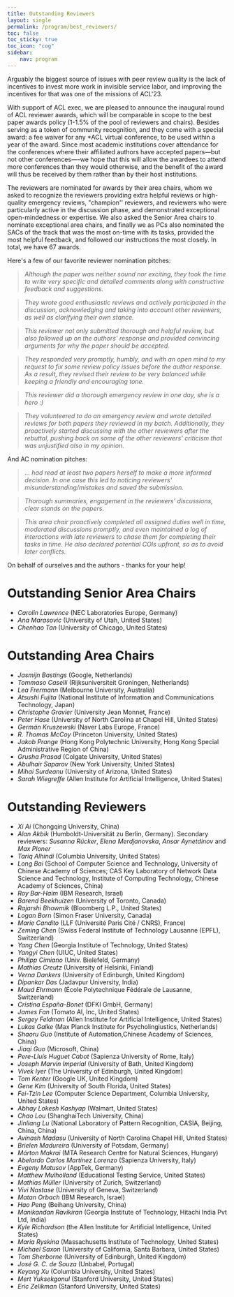 ```yaml
---
title: Outstanding Reviewers
layout: single
permalink: /program/best_reviewers/
toc: false
toc_sticky: true
toc_icon: "cog"
sidebar:
    nav: program
---
```


Arguably the biggest source of issues with peer review quality is the lack of incentives to invest more work in invisible service labor, and improving the incentives for that was one of the missions of ACL'23. 

With support of ACL exec, we are pleased to announce the inaugural round of ACL reviewer awards, which will be comparable in scope to the best paper awards policy (1-1.5% of the pool of reviewers and chairs). Besides serving as a token of community recognition, and they come with a special award: a fee waiver for any *ACL virtual conference, to be used within a year of the award. Since most academic institutions cover attendance for the conferences where their affiliated authors have accepted papers—but not other conferences—-we hope that this will allow the awardees to attend more conferences than they would otherwise, and the benefit of the award will thus be received by them rather than by their host institutions.

The reviewers are nominated for awards by their area chairs, whom we asked to recognize the reviewers providing extra helpful reviews or high-quality emergency reviews, "champion'' reviewers, and reviewers who were particularly active in the discussion phase, and demonstrated exceptional open-mindedness or expertise. We also asked the Senior Area chairs to nominate exceptional area chairs, and finally we as PCs also nominated the SACs of the track that was the most on-time with its tasks, provided the most helpful feedback, and followed our instructions the most closely. In total, we have 67 awards. 

Here's a few of our favorite reviewer nomination pitches:

> _Although the paper was neither sound nor exciting, they took the time to write very specific and detailed comments along with constructive feedback and suggestions._ 

> _They wrote good enthusiastic reviews and actively participated in the discussion, acknowledging and taking into account other reviewers, as well as clarifying their own stance._

> _This reviewer not only submitted thorough and helpful review, but also followed up on the authors' response and provided convincing arguments for why the paper should be accepted._

> _They responded very promptly, humbly, and with an open mind to my request to fix some review policy issues before the author response. As a result, they revised their review to be very balanced while keeping a friendly and encouraging tone._

> _This reviewer did a thorough emergency review in one day, she is a hero :)_

> _They volunteered to do an emergency review and wrote detailed reviews for both papers they reviewed in my batch. Additionally, they proactively started discussing with the other reviewers after the rebuttal, pushing back on some of the other reviewers' criticism that was unjustified also in my opinion._

And AC nomination pitches:

> _… had read at least two papers herself to make a more informed decision. In one case this led to noticing reviewers' misunderstanding/mistakes and saved the submission._

> _Thorough summaries, engagement in the reviewers' discussions, clear stands on the papers._

> _This area chair proactively completed all assigned duties well in time, moderated discussions promptly, and even maintained a log of interactions with late reviewers to chase them for completing their tasks in time. He also declared potential COIs upfront, so as to avoid later conflicts._

On behalf of ourselves and the authors - thanks for your help!

# Outstanding Senior Area Chairs

- *Carolin Lawrence* (NEC Laboratories Europe, Germany)
- *Ana Marasovic* (University of Utah, United States)
- *Chenhao Tan* (University of Chicago, United States)

# Outstanding Area Chairs

- *Jasmijn Bastings* (Google, Netherlands)
- *Tommaso Caselli* (Rijksuniversiteit Groningen, Netherlands)
- *Lea Frermann* (Melbourne University, Australia)
- *Atsushi Fujita* (National Institute of Information and Communications Technology, Japan)
- *Christophe Gravier* (University Jean Monnet, France)
- *Peter Hase* (University of North Carolina at Chapel Hill, United States)
- *Germán Kruszewski* (Naver Labs Europe, France)
- *R. Thomas McCoy* (Princeton University, United States)
- *Jakob Prange* (Hong Kong Polytechnic University, Hong Kong Special Administrative Region of China)
- *Grusha Prasad* (Colgate University, United States)
- *Abulhair Saparov* (New York University, United States)
- *Mihai Surdeanu* (University of Arizona, United States)
- *Sarah Wiegreffe* (Allen Institute for Artificial Intelligence, United States)

# Outstanding Reviewers

- *Xi Ai* (Chongqing University, China)
- *Alan Akbik* (Humboldt-Universität zu Berlin, Germany). Secondary reviewers: _Susanna Rücker_, _Elena Merdjanovska_, _Ansar Aynetdinov_ and _Max Ploner_
- *Tariq Alhindi* (Columbia University, United States)
- *Long Bai* (School of Computer Science and Technology, University of Chinese Academy of Sciences; CAS Key Laboratory of Network Data Science and Technology, Institute of Computing Technology, Chinese Academy of Sciences, China)
- *Roy Bar-Haim* (IBM Research, Israel)
- *Barend Beekhuizen* (University of Toronto, Canada)
- *Rajarshi Bhowmik* (Bloomberg L.P., United States)
- *Logan Born* (Simon Fraser University, Canada)
- *Marie Candito* (LLF (Université Paris Cité / CNRS), France)
- *Zeming Chen* (Swiss Federal Institute of Technology Lausanne (EPFL), Switzerland)
- *Yang Chen* (Georgia Institute of Technology, United States)
- *Yangyi Chen* (UIUC, United States)
- *Philipp Cimiano* (Univ. Bielefeld, Germany)
- *Mathias Creutz* (University of Helsinki, Finland)
- *Verna Dankers* (University of Edinburgh, United Kingdom)
- *Dipankar Das* (Jadavpur University, India)
- *Maud Ehrmann* (École Polytechnique Fédérale de Lausanne, Switzerland)
- *Cristina España-Bonet* (DFKI GmbH, Germany)
- *James Fan* (Tomato AI, Inc, United States)
- *Sergey Feldman* (Allen Institute for Artificial Intelligence, United States)
- *Lukas Galke* (Max Planck Institute for Psycholingiustics, Netherlands)
- *Shaoru Guo* (Institute of Automation,Chinese Academy of Sciences, China)
- *Jiaqi Guo* (Microsoft, China)
- *‪Pere-Lluís Huguet Cabot* (Sapienza University of Rome, Italy)
- *Joseph Marvin Imperial* (University of Bath, United Kingdom)
- *Vivek Iyer* (The University of Edinburgh, United Kingdom)
- *Tom Kenter* (Google UK, United Kingdom)
- *Gene Kim* (University of South Florida, United States)
- *Fei-Tzin Lee* (Computer Science Department, Columbia University, United States)
- *Abhay Lokesh Kashyap* (Walmart, United States)
- *Chao Lou* (ShanghaiTech University, China)
- *Jinliang Lu* (National Laboratory of Pattern Recognition, CASIA, Beijing, China, China)
- *Avinash Madasu* (University of North Carolina Chapel Hill, United States)
- *Brielen Madureira* (University of Potsdam, Germany)
- *Márton Makrai* (MTA Research Centre for Natural Sciences, Hungary)
- *Abelardo Carlos Martínez Lorenzo* (Sapienza University, Italy)
- *Evgeny Matusov* (AppTek, Germany)
- *Matthew Mulholland* (Educational Testing Service, United States)
- *Mathias Müller* (University of Zurich, Switzerland)
- *Vivi Nastase* (University of Geneva, Switzerland)
- *Matan Orbach* (IBM Research, Israel)
- *Hao Peng* (Beihang University, China)
- *Manikandan Ravikiran* (Georgia Institute of Technology, Hitachi India Pvt Ltd, India)
- *Kyle Richardson* (the Allen Institute for Artificial Intelligence, United States)
- *Maria Ryskina* (Massachusetts Institute of Technology, United States)
- *Michael Saxon* (University of California, Santa Barbara, United States)
- *Tom Sherborne* (University of Edinburgh, United Kingdom)
- *José G. C. de Souza* (Unbabel, Portugal)
- *Keyang Xu* (Columbia University, United States)
- *Mert Yuksekgonul* (Stanford University, United States)
- *Eric Zelikman* (Stanford University, United States)

